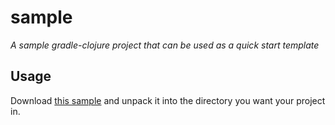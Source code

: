 # sample

_A sample gradle-clojure project that can be used as a quick start template_

## Usage

Download [this sample](https://github.com/gradle-clojure/gradle-clojure-samples/archive/master.zip)
and unpack it into the directory you want your project in.

